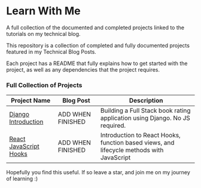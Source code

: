 # Learn With Me

A full collection of the documented and completed projects linked to the tutorials on my technical blog.

This repository is a collection of completed and fully documented projects featured in my Technical Blog Posts.

Each project has a README that fully explains how to get started with the project, as well as any dependencies that the project requires.

### Full Collection of Projects
| Project Name | Blog Post | Description |
| ------------ | --------- | ----------- |
| [Django Introduction](./intro-django-application) | ADD WHEN FINISHED | Building a Full Stack book rating application using Django. No JS required. |
| [React JavaScript Hooks](./intro-react-hooks-js) | ADD WHEN FINISHED | Introduction to React Hooks, function based views, and lifecycle methods with JavaScript |

Hopefully you find this useful. If so leave a star, and join me on my journey of learning :)
